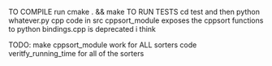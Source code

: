 TO COMPILE run cmake . && make
TO RUN TESTS cd test and then python whatever.py
cpp code in src
cppsort_module exposes the cppsort functions to python 
bindings.cpp is deprecated i think

TODO:
    make cppsort_module work for ALL sorters
    code veritfy_running_time for all of the sorters 